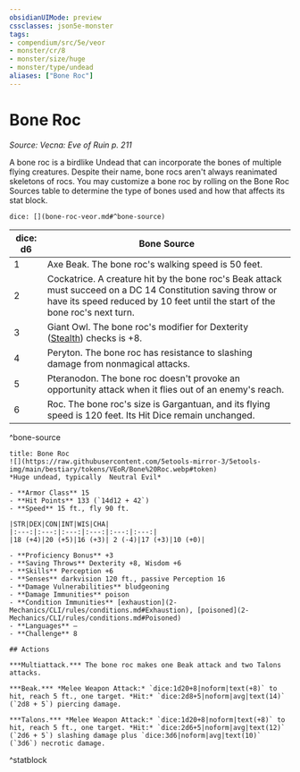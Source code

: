 ```yaml
---
obsidianUIMode: preview
cssclasses: json5e-monster
tags:
- compendium/src/5e/veor
- monster/cr/8
- monster/size/huge
- monster/type/undead
aliases: ["Bone Roc"]
---
```

# Bone Roc
*Source: Vecna: Eve of Ruin p. 211*  

A bone roc is a birdlike Undead that can incorporate the bones of multiple flying creatures. Despite their name, bone rocs aren't always reanimated skeletons of rocs. You may customize a bone roc by rolling on the Bone Roc Sources table to determine the type of bones used and how that affects its stat block.

`dice: [](bone-roc-veor.md#^bone-source)`

| dice: d6 | Bone Source |
|----------|-------------|
| 1 | Axe Beak. The bone roc's walking speed is 50 feet. |
| 2 | Cockatrice. A creature hit by the bone roc's Beak attack must succeed on a DC 14 Constitution saving throw or have its speed reduced by 10 feet until the start of the bone roc's next turn. |
| 3 | Giant Owl. The bone roc's modifier for Dexterity ([Stealth](2-Mechanics/CLI/rules/skills.md#Stealth)) checks is +8. |
| 4 | Peryton. The bone roc has resistance to slashing damage from nonmagical attacks. |
| 5 | Pteranodon. The bone roc doesn't provoke an opportunity attack when it flies out of an enemy's reach. |
| 6 | Roc. The bone roc's size is Gargantuan, and its flying speed is 120 feet. Its Hit Dice remain unchanged. |
^bone-source

```ad-statblock
title: Bone Roc
![](https://raw.githubusercontent.com/5etools-mirror-3/5etools-img/main/bestiary/tokens/VEoR/Bone%20Roc.webp#token)
*Huge undead, typically  Neutral Evil*

- **Armor Class** 15
- **Hit Points** 133 (`14d12 + 42`)
- **Speed** 15 ft., fly 90 ft.

|STR|DEX|CON|INT|WIS|CHA|
|:---:|:---:|:---:|:---:|:---:|:---:|
|18 (+4)|20 (+5)|16 (+3)| 2 (-4)|17 (+3)|10 (+0)|

- **Proficiency Bonus** +3
- **Saving Throws** Dexterity +8, Wisdom +6
- **Skills** Perception +6
- **Senses** darkvision 120 ft., passive Perception 16
- **Damage Vulnerabilities** bludgeoning
- **Damage Immunities** poison
- **Condition Immunities** [exhaustion](2-Mechanics/CLI/rules/conditions.md#Exhaustion), [poisoned](2-Mechanics/CLI/rules/conditions.md#Poisoned)
- **Languages** —
- **Challenge** 8

## Actions

***Multiattack.*** The bone roc makes one Beak attack and two Talons attacks.

***Beak.*** *Melee Weapon Attack:* `dice:1d20+8|noform|text(+8)` to hit, reach 5 ft., one target. *Hit:* `dice:2d8+5|noform|avg|text(14)` (`2d8 + 5`) piercing damage.

***Talons.*** *Melee Weapon Attack:* `dice:1d20+8|noform|text(+8)` to hit, reach 5 ft., one target. *Hit:* `dice:2d6+5|noform|avg|text(12)` (`2d6 + 5`) slashing damage plus `dice:3d6|noform|avg|text(10)` (`3d6`) necrotic damage.
```
^statblock